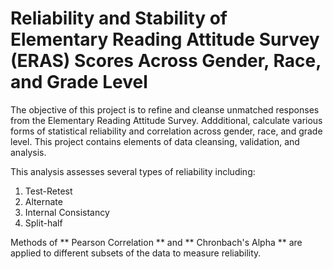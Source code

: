 # Reliability and Stability of Elementary Reading Attitude Survey (ERAS) Scores Across Gender, Race, and Grade Level
The objective of this project is to refine and cleanse unmatched responses from the Elementary Reading Attitude Survey. Addditional, calculate various forms of statistical reliability and correlation across gender, race, and grade level. This project contains elements of data cleansing, validation, and analysis.

This analysis assesses several types of reliability including: 
1. Test-Retest
2. Alternate
3. Internal Consistancy
4. Split-half 

Methods of ** Pearson Correlation ** and ** Chronbach's Alpha ** are applied to different subsets of the data to measure reliability.
